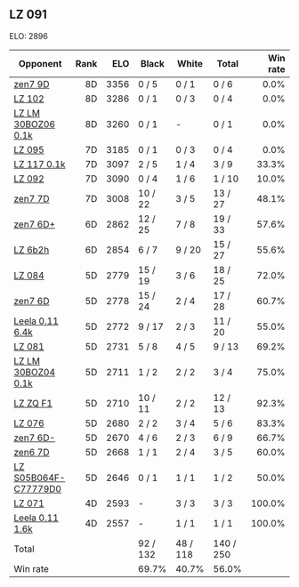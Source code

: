 ## LZ 091 ##

ELO: 2896

Opponent | Rank | ELO | Black | White | Total | Win rate
---------|-----:|----:|-------|-------|-------|-------:
[zen7 9D](zen7%209D.md) | 8D | 3356 | 0 / 5 | 0 / 1 | 0 / 6 | 0.0%
[LZ 102](LZ%20102.md) | 8D | 3286 | 0 / 1 | 0 / 3 | 0 / 4 | 0.0%
[LZ LM 30BOZ06 0.1k](LZ%20LM%2030BOZ06%200.1k.md) | 8D | 3260 | 0 / 1 | - | 0 / 1 | 0.0%
[LZ 095](LZ%20095.md) | 7D | 3185 | 0 / 1 | 0 / 3 | 0 / 4 | 0.0%
[LZ 117 0.1k](LZ%20117%200.1k.md) | 7D | 3097 | 2 / 5 | 1 / 4 | 3 / 9 | 33.3%
[LZ 092](LZ%20092.md) | 7D | 3090 | 0 / 4 | 1 / 6 | 1 / 10 | 10.0%
[zen7 7D](zen7%207D.md) | 7D | 3008 | 10 / 22 | 3 / 5 | 13 / 27 | 48.1%
[zen7 6D+](zen7%206D+.md) | 6D | 2862 | 12 / 25 | 7 / 8 | 19 / 33 | 57.6%
[LZ 6b2h](LZ%206b2h.md) | 6D | 2854 | 6 / 7 | 9 / 20 | 15 / 27 | 55.6%
[LZ 084](LZ%20084.md) | 5D | 2779 | 15 / 19 | 3 / 6 | 18 / 25 | 72.0%
[zen7 6D](zen7%206D.md) | 5D | 2778 | 15 / 24 | 2 / 4 | 17 / 28 | 60.7%
[Leela 0.11 6.4k](Leela%200.11%206.4k.md) | 5D | 2772 | 9 / 17 | 2 / 3 | 11 / 20 | 55.0%
[LZ 081](LZ%20081.md) | 5D | 2731 | 5 / 8 | 4 / 5 | 9 / 13 | 69.2%
[LZ LM 30BOZ04 0.1k](LZ%20LM%2030BOZ04%200.1k.md) | 5D | 2711 | 1 / 2 | 2 / 2 | 3 / 4 | 75.0%
[LZ ZQ F1](LZ%20ZQ%20F1.md) | 5D | 2710 | 10 / 11 | 2 / 2 | 12 / 13 | 92.3%
[LZ 076](LZ%20076.md) | 5D | 2680 | 2 / 2 | 3 / 4 | 5 / 6 | 83.3%
[zen7 6D-](zen7%206D-.md) | 5D | 2670 | 4 / 6 | 2 / 3 | 6 / 9 | 66.7%
[zen6 7D](zen6%207D.md) | 5D | 2668 | 1 / 1 | 2 / 4 | 3 / 5 | 60.0%
[LZ S05B064F-C77779D0](LZ%20S05B064F-C77779D0.md) | 5D | 2646 | 0 / 1 | 1 / 1 | 1 / 2 | 50.0%
[LZ 071](LZ%20071.md) | 4D | 2593 | - | 3 / 3 | 3 / 3 | 100.0%
[Leela 0.11 1.6k](Leela%200.11%201.6k.md) | 4D | 2557 | - | 1 / 1 | 1 / 1 | 100.0%
Total | | | 92 / 132 | 48 / 118 | 140 / 250 | 
Win rate| | | 69.7% | 40.7% | 56.0% | 
